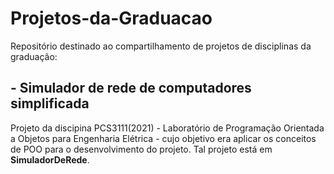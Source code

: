 # Projetos-da-Graduacao
Repositório destinado ao compartilhamento de projetos de disciplinas da graduação: 

## - Simulador de rede de computadores simplificada
Projeto da discipina PCS3111(2021) - Laboratório de Programação Orientada a Objetos para Engenharia Elétrica - cujo objetivo era aplicar os conceitos de POO para o desenvolvimento do projeto. Tal projeto está em **SimuladorDeRede**.
